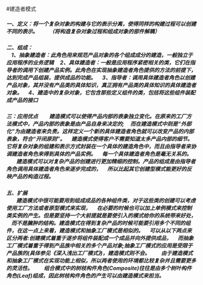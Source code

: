 #建造者模式
<h5>一、定义：将一个复杂对象的构建与它的表示分离，使得同样的构建过程可以创建不同的表示。
&#160;&#160;&#160;&#160;&#160;&#160;&#160;&#160;（将构造复杂对象过程和组成对象的部件解耦）
<h5>二、组成：<br>
&#160;&#160;&#160;&#160;1、抽象建造者：此角色用来规范产品对象的各个组成成分的建造，一般独立于应用程序的业务逻辑
&#160;&#160;&#160;&#160;2、具体建造者：一般是应用程序紧密相关的类，它们在指导者的调用下创建产品实例。此角色在实现抽象建造者角色提供的方法的前提下，达到完成产品组装，提供成品的功能。
&#160;&#160;&#160;&#160;3、指导者：调用具体建造者角色以创建产品对象，其并没有产品类的具体知识，真正拥有产品类的具体知识的具体建造者对象。
&#160;&#160;&#160;&#160;4、建造中的复杂对象，它包含那些定义组件的类，包括将这些组件装配成产品的接口
<h5>三：应用优点 
&#160;&#160;&#160;&#160;&#160;&#160;&#160;&#160;建造模式可以使得产品内部的表象独立变化。在原来的工厂方法模式中，产品内部的表象是由产品自身来决定的; 
&#160;&#160;&#160;&#160;而在建造模式中则是“外部化”为由建造者来负责。这样定义一个新的具体建造者角色就可以改变产品的内部表象，符合“开闭原则”。 
&#160;&#160;&#160;&#160;建造模式使得客户不需要知道太多产品内部的细节。它将复杂对象的组建和表示方式封装在一个具体的建造角色中，而且由指导者来协调建造者角色来得到具体的产品实例。
&#160;&#160;&#160;&#160;每一个具体建造者角色是毫无关系的。
&#160;&#160;&#160;&#160;&#160;&#160;&#160;&#160;建造模式可以对复杂产品的创建进行更加精细的控制。产品的组成是由指导者角色调用具体建造者角色来逐步完成的，
&#160;&#160;&#160;&#160;所以比起其它创建型模式能更好的反映产品的构造过程。
<h5>五、扩展<br>
&#160;&#160;&#160;&#160;&#160;&#160;&#160;&#160;建造模式中很可能要用到组成成品的各种组件类，对于这些类的创建可以考虑使用工厂方法或者原型模式来实现，
&#160;&#160;&#160;&#160;在必要的时候也可以加上单例模式来控制类实例的产生。但是要坚持一个大前提就是要使引入的模式给你的系统带来好处，
&#160;&#160;&#160;&#160;而不是臃肿的结构。建造模式在得到复杂产品的时候可能要引用多个不同的组件，在这一点上来看，建造模式和抽象工厂模式是相似的。
&#160;&#160;&#160;&#160;可以从以下两点来区分两者:创建模式着重于逐步将组件装配成一个成品并向外提供成品，
&#160;&#160;&#160;&#160;而抽象工厂模式着重于得到产品族中相关的多个产品对象;抽象工厂模式的应用是受限于产品族的(具体参见《深入浅出工厂模式》)，建造模式则不会。
&#160;&#160;&#160;&#160;&#160;&#160;&#160;&#160;由于建造模式和抽象工厂模式在实现功能上相似，所以两者使用的环境都比较复杂并且需要更多的灵活性。
&#160;&#160;&#160;&#160;&#160;&#160;&#160;&#160;组合模式中的树枝构件角色(Composite)往往是由多个树叶构件角色(Leaf)组成，因此树枝构件角色的产生可以由建造模式来担当。